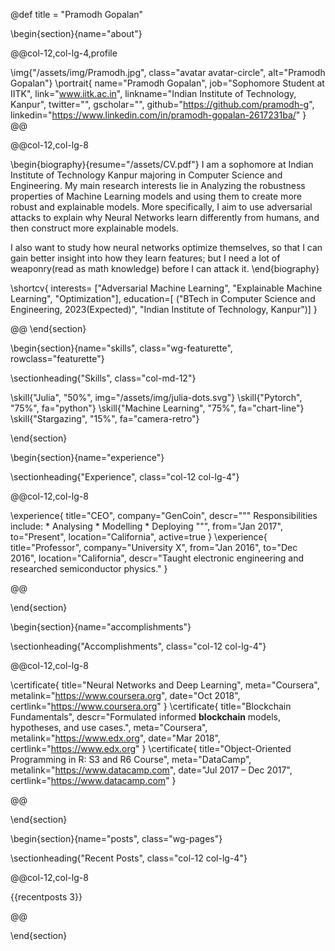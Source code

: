 @def title = "Pramodh Gopalan"

<!-- -----------------
     BIOGRAPHY SECTION
     ----------------- -->

\begin{section}{name="about"}

<!-- LEFT COLUMN -->
@@col-12,col-lg-4,profile

\img{"/assets/img/Pramodh.jpg", class="avatar avatar-circle", alt="Pramodh Gopalan"}
\portrait{
  name="Pramodh Gopalan",
  job="Sophomore Student at IITK",
  link="www.iitk.ac.in",
  linkname="Indian Institute of Technology, Kanpur",
  twitter="",
  gscholar="",
  github="https://github.com/pramodh-g",
  linkedin="https://www.linkedin.com/in/pramodh-gopalan-2617231ba/"
}
@@ <!-- end of column -->

<!-- RIGHT COLUMN -->
@@col-12,col-lg-8

\begin{biography}{resume="/assets/CV.pdf"}
  I am a sophomore at Indian Institute of Technology Kanpur majoring in Computer Science and Engineering. My main research interests lie in Analyzing the robustness properties of Machine Learning models and using them to create more robust and explainable models. More specifically, I aim to use adversarial attacks to explain why Neural Networks learn differently from humans, and then construct more explainable models. 
  
  I also want to study how neural networks optimize themselves, so that I can gain better insight into how they learn features; but I need a lot of weaponry(read as math knowledge) before I can attack it.
\end{biography}

\shortcv{
  interests= ["Adversarial Machine Learning", "Explainable Machine Learning", "Optimization"],
  education=[
    ("BTech in Computer Science and Engineering, 2023(Expected)", "Indian Institute of Technology, Kanpur")]
}

@@ <!-- end of column -->
\end{section}

<!-- --------------
     SKILLS SECTION
     -------------- -->

\begin{section}{name="skills", class="wg-featurette", rowclass="featurette"}

\sectionheading{"Skills", class="col-md-12"}

\skill{"Julia", "50%", img="/assets/img/julia-dots.svg"}
\skill{"Pytorch", "75%", fa="python"}
\skill{"Machine Learning", "75%", fa="chart-line"}
\skill{"Stargazing", "15%", fa="camera-retro"}

\end{section}


<!-- ------------------
     EXPERIENCE SECTION
     ------------------ -->

\begin{section}{name="experience"}

\sectionheading{"Experience", class="col-12 col-lg-4"}

@@col-12,col-lg-8

\experience{
  title="CEO",
  company="GenCoin",
  descr="""
    Responsibilities include:
    * Analysing
    * Modelling
    * Deploying
    """,
  from="Jan 2017",
  to="Present",
  location="California",
  active=true
  }
\experience{
  title="Professor",
  company="University X",
  from="Jan 2016",
  to="Dec 2016",
  location="California",
  descr="Taught electronic engineering and researched semiconductor physics."
  }

@@

\end{section}

<!-- -----------------------
     ACCOMPLISHMENTS SECTION
     ----------------------- -->

\begin{section}{name="accomplishments"}

\sectionheading{"Accomplish­ments", class="col-12 col-lg-4"}

@@col-12,col-lg-8

\certificate{
  title="Neural Networks and Deep Learning",
  meta="Coursera",
  metalink="https://www.coursera.org",
  date="Oct 2018",
  certlink="https://www.coursera.org"
  }
\certificate{
  title="Blockchain Fundamentals",
  descr="Formulated informed **blockchain** models, hypotheses, and use cases.",
  meta="Coursera",
  metalink="https://www.edx.org",
  date="Mar 2018",
  certlink="https://www.edx.org"
  }
\certificate{
  title="Object-Oriented Programming in R: S3 and R6 Course",
  meta="DataCamp",
  metalink="https://www.datacamp.com",
  date="Jul 2017 – Dec 2017",
  certlink="https://www.datacamp.com"
}

@@

\end{section}

<!-- --------------------
     RECENT POSTS SECTION
     -------------------- -->

\begin{section}{name="posts", class="wg-pages"}

\sectionheading{"Recent Posts", class="col-12 col-lg-4"}

@@col-12,col-lg-8

{{recentposts 3}}

@@

\end{section}

<!-- -----------------
     PORTFOLIO SECTION XXX
     ----------------- -->

<!-- -------------
     TALKS SECTION XXX
     ------------- -->

<!-- --------------------
     FEATURED PUB SECTION XXX
     -------------------- -->

<!-- ---------------------------
     RECENT PUBLICATIONS SECTION XXX
     --------------------------- -->
